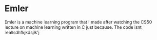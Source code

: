 # Emler

Emler is a machine learning program that I made after watching the CS50 lecture on machine learning written in C just because. The code isnt reallsdhfkjkdsjlk'j
